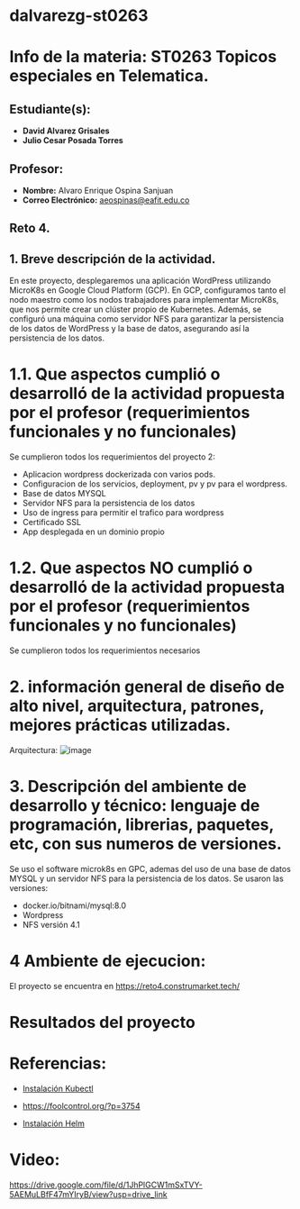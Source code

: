 # dalvarezg-st0263
# Info de la materia: ST0263 Topicos especiales en Telematica.

## Estudiante(s):
- **David Alvarez Grisales**
- **Julio Cesar Posada Torres** 

## Profesor:
- **Nombre:** Alvaro Enrique Ospina Sanjuan
- **Correo Electrónico:** aeospinas@eafit.edu.co

## Reto 4.

## 1. Breve descripción de la actividad.
En este proyecto, desplegaremos una aplicación WordPress utilizando MicroK8s en Google Cloud Platform (GCP). En GCP, configuramos tanto el nodo maestro como los nodos trabajadores para implementar MicroK8s, que nos permite crear un clúster propio de Kubernetes. Además, se configuró una máquina como servidor NFS para garantizar la persistencia de los datos de WordPress y la base de datos, asegurando así la persistencia de los datos.

# 1.1. Que aspectos cumplió o desarrolló de la actividad propuesta por el profesor (requerimientos funcionales y no funcionales)

Se cumplieron todos los requerimientos del proyecto 2:
- Aplicacion wordpress dockerizada con varios pods.
- Configuracion de los servicios, deployment, pv y pv para el wordpress.
- Base de datos MYSQL
- Servidor NFS para la persistencia de los datos
- Uso de ingress para permitir el trafico para wordpress
- Certificado SSL
- App desplegada en un dominio propio

# 1.2. Que aspectos NO cumplió o desarrolló de la actividad propuesta por el profesor (requerimientos funcionales y no funcionales)
Se cumplieron todos los requerimientos necesarios
# 2. información general de diseño de alto nivel, arquitectura, patrones, mejores prácticas utilizadas.
Arquitectura:
![image](https://github.com/Davidrk31/TopicosTelematica-Proyecto2/assets/89051979/53f1472c-cb73-4fbe-81b4-87e426e8c319)


# 3. Descripción del ambiente de desarrollo y técnico: lenguaje de programación, librerias, paquetes, etc, con sus numeros de versiones.
Se uso el software microk8s en GPC, ademas del uso de una base de datos MYSQL y un servidor NFS para la persistencia de los datos.
Se usaron las versiones:
- docker.io/bitnami/mysql:8.0
- Wordpress
- NFS versión 4.1

# 4 Ambiente de ejecucion:
El proyecto se encuentra en https://reto4.construmarket.tech/  

# Resultados del proyecto




# Referencias:

* [Instalación Kubectl](https://docs.aws.amazon.com/eks/latest/userguide/install-kubectl.html)

* https://foolcontrol.org/?p=3754

* [Instalación Helm](https://helm.sh/docs/intro/install/)

# Video:
https://drive.google.com/file/d/1JhPlGCW1mSxTVY-5AEMuLBfF47mYIryB/view?usp=drive_link


